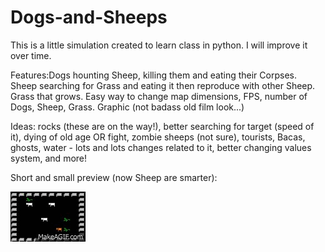 # Dogs-and-Sheeps
This is a little simulation created to learn class in python. I will improve it over time.

Features:Dogs hounting Sheep, killing them and eating their Corpses. Sheep searching for Grass and eating it then reproduce with other Sheep. Grass that grows.
Easy way to change map dimensions, FPS, number of Dogs, Sheep, Grass.
Graphic (not badass old film look...)

Ideas: rocks (these are on the way!), better searching for target (speed of it), dying of old age OR fight, zombie sheeps (not sure), tourists, Bacas, ghosts, water - lots and lots changes related to it, better changing values system, and more!

Short and small preview (now Sheep are smarter):

![Screenshot](https://github.com/Brambor/Dogs-and-Sheeps/blob/Graphic/pic/Dogs%26Sheeps.gif?raw=true "Screenshot")
